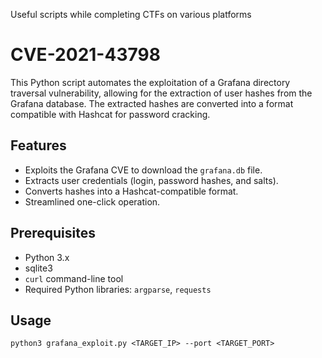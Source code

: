 Useful scripts while completing CTFs on various platforms

# CVE-2021-43798
This Python script automates the exploitation of a Grafana directory traversal vulnerability, allowing for the extraction of user hashes from the Grafana database. The extracted hashes are converted into a format compatible with Hashcat for password cracking.

## Features

- Exploits the Grafana CVE to download the `grafana.db` file.
- Extracts user credentials (login, password hashes, and salts).
- Converts hashes into a Hashcat-compatible format.
- Streamlined one-click operation.

## Prerequisites

- Python 3.x
- sqlite3
- `curl` command-line tool
- Required Python libraries: `argparse`, `requests`

## Usage
`python3 grafana_exploit.py <TARGET_IP> --port <TARGET_PORT>`
